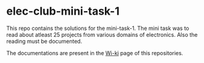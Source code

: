 # elec-club-mini-task-1

This repo contains the solutions for the mini-task-1.
The mini task was to read about atleast 25 projects from various domains of electronics.
Also the reading must be documented.

The documentations are present in the [Wi-ki](https://github.com/rsharanesh-iitm/elec-club-mini-task-1.wiki) page of this repositories.
